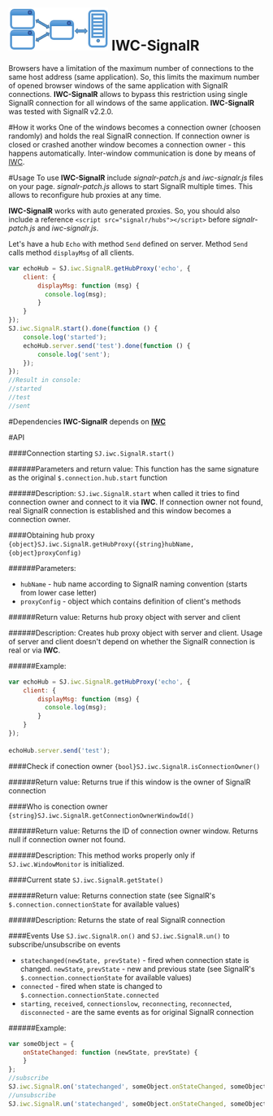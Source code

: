 ![](/icon.png) IWC-SignalR
===

Browsers have a limitation of the maximum number of connections to the same host address (same application).
So, this limits the maximum number of opened browser windows of the same application with SignalR connections.
**IWC-SignalR** allows to bypass this restriction using single SignalR connection for all windows of the same application.
**IWC-SignalR** was tested with SignalR v2.2.0.

#How it works
One of the windows becomes a connection owner (choosen randomly) and holds the real SignalR connection.
If connection owner is closed or crashed another window becomes a connection owner - this happens automatically.
Inter-window communication is done by means of [IWC](https://github.com/slimjack/IWC).

#Usage
To use **IWC-SignalR** include *signalr-patch.js* and *iwc-signalr.js* files on your page. *signalr-patch.js* allows to start SignalR multiple times. This allows to reconfigure hub proxies at any time.

**IWC-SignalR** works with auto generated proxies. So, you should also include a reference `<script src="signalr/hubs"></script>` before *signalr-patch.js* and *iwc-signalr.js*.

Let's have a hub `Echo` with method `Send` defined on server. Method `Send` calls method `displayMsg` of all clients.

```js
var echoHub = SJ.iwc.SignalR.getHubProxy('echo', {
    client: {
        displayMsg: function (msg) {
          console.log(msg);
        }
    }
});
SJ.iwc.SignalR.start().done(function () {
    console.log('started');
    echoHub.server.send('test').done(function () {
        console.log('sent');
    });
});
//Result in console:
//started
//test
//sent
```

#Dependencies
**IWC-SignalR** depends on [**IWC**](https://github.com/slimjack/IWC)


#API

####Connection starting
`SJ.iwc.SignalR.start()`

######Parameters and return value:
This function has the same signature as the original `$.connection.hub.start` function

######Description:
`SJ.iwc.SignalR.start` when called it tries to find connection owner and connect to it via **IWC**.
If connection owner not found, real SignalR connection is established and this window becomes a connection owner.

####Obtaining hub proxy
`{object}SJ.iwc.SignalR.getHubProxy({string}hubName, {object}proxyConfig)`

######Parameters:
- `hubName` - hub name according to SignalR naming convention (starts from lower case letter)
- `proxyConfig` - object which contains definition of client's methods

######Return value:
Returns hub proxy object with server and client

######Description:
Creates hub proxy object with server and client. Usage of server and client doesn't depend on whether the SignalR connection is real or via **IWC**.

######Example:
```js
var echoHub = SJ.iwc.SignalR.getHubProxy('echo', {
    client: {
        displayMsg: function (msg) {
          console.log(msg);
        }
    }
});

echoHub.server.send('test');
```

####Check if conection owner
`{bool}SJ.iwc.SignalR.isConnectionOwner()`

######Return value:
Returns true if this window is the owner of SignalR connection


####Who is conection owner
`{string}SJ.iwc.SignalR.getConnectionOwnerWindowId()`

######Return value:
Returns the ID of connection owner window. Returns null if connection owner not found.

######Description:
This method works properly only if ``SJ.iwc.WindowMonitor`` is initialized.


####Current state
`SJ.iwc.SignalR.getState()`

######Return value:
Returns connection state (see SignalR's `$.connection.connectionState` for available values)

######Description:
Returns the state of real SignalR connection

####Events
Use `SJ.iwc.SignalR.on()` and `SJ.iwc.SignalR.un()` to subscribe/unsubscribe on events

- `statechanged(newState, prevState)` - fired when connection state is changed. `newState`, `prevState` - new and previous state (see SignalR's `$.connection.connectionState` for available values)
- `connected` - fired when state is changed to `$.connection.connectionState.connected`
- `starting`, `received`, `connectionslow`, `reconnecting`, `reconnected`, `disconnected` - are the same events as for original SignalR connection

######Example:
```js
var someObject = {
    onStateChanged: function (newState, prevState) {
    }
};
//subscribe
SJ.iwc.SignalR.on('statechanged', someObject.onStateChanged, someObject);
//unsubscribe
SJ.iwc.SignalR.un('statechanged', someObject.onStateChanged, someObject);
```
